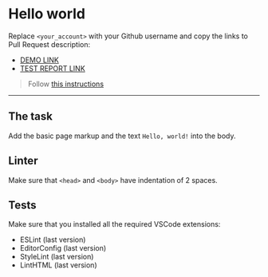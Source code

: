 # Hello world

Replace `<your_account>` with your Github username and copy the links to Pull Request description:
- [DEMO LINK](https://github.com/KandaskalovOleg/layout_hello-world)
- [TEST REPORT LINK](https://github.com/KandaskalovOleg/layout_hello-world)

> Follow [this instructions](https://mate-academy.github.io/layout_task-guideline/#how-to-solve-the-layout-tasks-on-github)
___

## The task

Add the basic page markup and the text `Hello, world!` into the body.

## Linter

Make sure that `<head>` and `<body>` have indentation of 2 spaces.

## Tests

Make sure that you installed all the required VSCode extensions:

- ESLint (last version)
- EditorConfig (last version)
- StyleLint (last version)
- LintHTML (last version)
